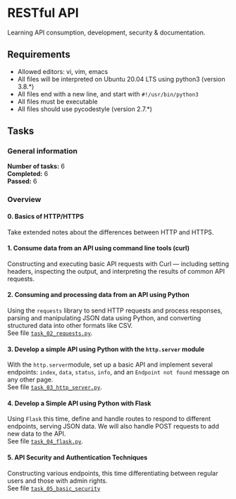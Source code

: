 # RESTful API
Learning API consumption, development, security & documentation.<br/>
## Requirements
* Allowed editors: vi, vim, emacs
* All files will be interpreted on Ubuntu 20.04 LTS using python3 (version 3.8.*)
* All files end with a new line, and start with `#!/usr/bin/python3`
* All files must be executable
* All files should use pycodestyle (version 2.7.*)
## Tasks
### General information
__Number of tasks:__ 6<br/>
__Completed:__ 6<br/>
__Passed:__ 6<br/>
### Overview
#### 0. Basics of HTTP/HTTPS
Take extended notes about the differences between HTTP and HTTPS.
#### 1. Consume data from an API using command line tools (curl)
Constructing and executing basic API requests with Curl — including setting headers, inspecting the output, and interpreting the results of common API requests.<br/>
#### 2. Consuming and processing data from an API using Python
Using the `requests` library to send HTTP requests and process responses, parsing and manipulating JSON data using Python, and converting structured data into other formats like CSV.<br/>
See file [`task_02_requests.py`](./task_02_requests.py).
#### 3. Develop a simple API using Python with the `http.server` module
With the `http.server`module, set up a basic API and implement several endpoints: `index`, `data`, `status`, `info`, and an `Endpoint not found` message on any other page.<br/>
See file [`task_03_http_server.py`](./task_03_http_server.py).
#### 4. Develop a Simple API using Python with Flask
Using `Flask` this time, define and handle routes to respond to different endpoints, serving JSON data. We will also handle POST requests to add new data to the API.<br/>
See file [`task_04_flask.py`](./task_04_flask.py).
#### 5. API Security and Authentication Techniques
Constructing various endpoints, this time differentiating between regular users and those with admin rights.<br>
See file [`task_05_basic_security`](./task_05_basic_security.py)